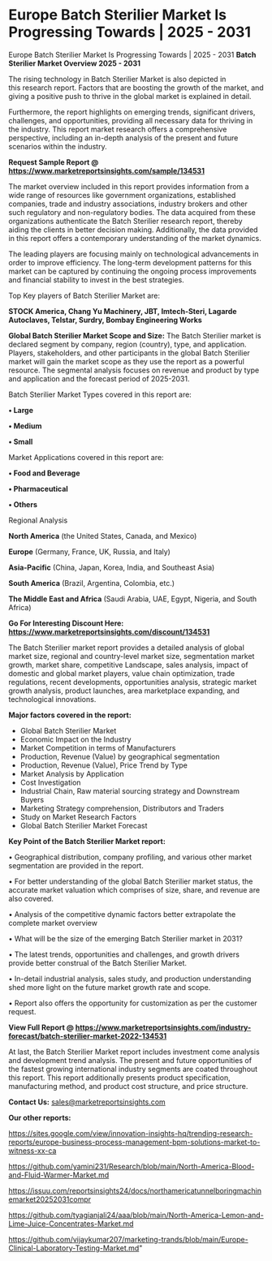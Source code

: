 # Europe Batch Sterilier Market Is Progressing Towards | 2025 - 2031
Europe Batch Sterilier Market Is Progressing Towards | 2025 - 2031
<Strong> Batch Sterilier Market Overview 2025 - 2031</strong>

The rising technology in Batch Sterilier Market is also depicted in this research report. Factors that are boosting the growth of the market, and giving a positive push to thrive in the global market is explained in detail.

Furthermore, the report highlights on emerging trends, significant drivers, challenges, and opportunities, providing all necessary data for thriving in the industry. This report market research offers a comprehensive perspective, including an in-depth analysis of the present and future scenarios within the industry.

<strong>Request Sample Report @ <a href=https://www.marketreportsinsights.com/sample/134531>https://www.marketreportsinsights.com/sample/134531</a></strong>

The market overview included in this report provides information from a wide range of resources like government organizations, established companies, trade and industry associations, industry brokers and other such regulatory and non-regulatory bodies. The data acquired from these organizations authenticate the Batch Sterilier research report, thereby aiding the clients in better decision making. Additionally, the data provided in this report offers a contemporary understanding of the market dynamics.

The leading players are focusing mainly on technological advancements in order to improve efficiency. The long-term development patterns for this market can be captured by continuing the ongoing process improvements and financial stability to invest in the best strategies.

Top Key players of Batch Sterilier Market are:

<strong>STOCK America, Chang Yu Machinery, JBT, Imtech-Steri, Lagarde Autoclaves, Telstar, Surdry, Bombay Engineering Works</strong>

<strong><b>Global Batch Sterilier Market Scope and Size:</b></strong>
The Batch Sterilier market is declared segment by company, region (country), type, and application. Players, stakeholders, and other participants in the global Batch Sterilier market will gain the market scope as they use the report as a powerful resource. The segmental analysis focuses on revenue and product by type and application and the forecast period of 2025-2031.

Batch Sterilier Market Types covered in this report are:

<strong>• Large

• Medium

• Small</strong>

Market Applications covered in this report are:

<strong>• Food and Beverage

• Pharmaceutical

• Others</strong> 

Regional Analysis

<strong>North America</strong> (the United States, Canada, and Mexico)

<strong>Europe</strong> (Germany, France, UK, Russia, and Italy)

<strong>Asia-Pacific</strong> (China, Japan, Korea, India, and Southeast Asia)

<strong>South America</strong> (Brazil, Argentina, Colombia, etc.)

<strong>The Middle East and Africa</strong> (Saudi Arabia, UAE, Egypt, Nigeria, and South Africa)

<strong>Go For Interesting Discount Here: <a href=https://www.marketreportsinsights.com/discount/134531>https://www.marketreportsinsights.com/discount/134531</a></strong>

The Batch Sterilier market report provides a detailed analysis of global market size, regional and country-level market size, segmentation market growth, market share, competitive Landscape, sales analysis, impact of domestic and global market players, value chain optimization, trade regulations, recent developments, opportunities analysis, strategic market growth analysis, product launches, area marketplace expanding, and technological innovations.

<strong><b>Major factors covered in the report:</b></strong>
<ul>
  <li>Global Batch Sterilier Market </li>
  <li>Economic Impact on the Industry</li>
  <li>Market Competition in terms of Manufacturers</li>
  <li>Production, Revenue (Value) by geographical segmentation</li>
  <li>Production, Revenue (Value), Price Trend by Type</li>
  <li>Market Analysis by Application</li>
  <li>Cost Investigation</li>
  <li>Industrial Chain, Raw material sourcing strategy and Downstream Buyers</li>
  <li>Marketing Strategy comprehension, Distributors and Traders</li>
  <li>Study on Market Research Factors</li>
  <li>Global Batch Sterilier Market Forecast</li>
</ul>

<strong><b>Key Point of the Batch Sterilier Market report:</b></strong>

• Geographical distribution, company profiling, and various other market segmentation are provided in the report.

• For better understanding of the global Batch Sterilier market status, the accurate market valuation which comprises of size, share, and revenue are also covered.

• Analysis of the competitive dynamic factors better extrapolate the complete market overview

• What will be the size of the emerging Batch Sterilier market in 2031?

• The latest trends, opportunities and challenges, and growth drivers provide better construal of the Batch Sterilier Market.

• In-detail industrial analysis, sales study, and production understanding shed more light on the future market growth rate and scope.

• Report also offers the opportunity for customization as per the customer request.

<strong><b>View Full Report @ <a href=https://www.marketreportsinsights.com/industry-forecast/batch-sterilier-market-2022-134531>https://www.marketreportsinsights.com/industry-forecast/batch-sterilier-market-2022-134531</a></b></strong>


At last, the Batch Sterilier Market report includes investment come analysis and development trend analysis. The present and future opportunities of the fastest growing international industry segments are coated throughout this report. This report additionally presents product specification, manufacturing method, and product cost structure, and price structure.

<strong>Contact Us:</strong>
sales@marketreportsinsights.com

<strong>Our other reports:</strong>

<a href=https://sites.google.com/view/innovation-insights-hq/trending-research-reports/europe-business-process-management-bpm-solutions-market-to-witness-xx-ca>https://sites.google.com/view/innovation-insights-hq/trending-research-reports/europe-business-process-management-bpm-solutions-market-to-witness-xx-ca</a>

<a href=https://github.com/yamini231/Research/blob/main/North-America-Blood-and-Fluid-Warmer-Market.md>https://github.com/yamini231/Research/blob/main/North-America-Blood-and-Fluid-Warmer-Market.md</a>

<a href=https://issuu.com/reportsinsights24/docs/northamericatunnelboringmachinemarket20252031compr>https://issuu.com/reportsinsights24/docs/northamericatunnelboringmachinemarket20252031compr</a>

<a href=https://github.com/tyagianjali24/aaa/blob/main/North-America-Lemon-and-Lime-Juice-Concentrates-Market.md>https://github.com/tyagianjali24/aaa/blob/main/North-America-Lemon-and-Lime-Juice-Concentrates-Market.md</a>

<a href=https://github.com/vijaykumar207/marketing-trands/blob/main/Europe-Clinical-Laboratory-Testing-Market.md>https://github.com/vijaykumar207/marketing-trands/blob/main/Europe-Clinical-Laboratory-Testing-Market.md</a>"
